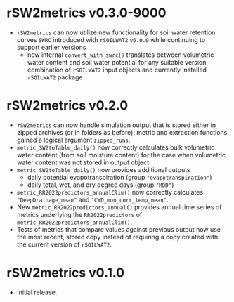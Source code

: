 # rSW2metrics v0.3.0-9000
* `rSW2metrics` can now utilize new functionality for
  soil water retention curves `SWRC` introduced with `rSOILWAT2` `v6.0.0` while
  continuing to support earlier versions
    * new internal `convert_with_swrc()` translates between
      volumetric water content and soil water potential
      for any suitable version combination of `rSOILWAT2` input objects
      and currently installed `rSOILWAT2` package


# rSW2metrics v0.2.0
* `rSW2metrics` can now handle simulation output that is stored either in
  zipped archives (or in folders as before); metric and extraction functions
  gained a logical argument `zipped_runs`.
* `metric_SW2toTable_daily()` now correctly calculates
  bulk volumetric water content (from soil moisture content) for the case when
  volumetric water content was not stored in output object.
* `metric_SW2toTable_daily()` now provides additional outputs
    * daily potential evapotranspiration (group `"evapotranspiration"`)
    * daily total, wet, and dry degree days (group `"MDD"`)
* `metric_RR2022predictors_annualClim()` now correctly calculates
  `"DeepDrainage_mean"` and `"CWD_mon_corr_temp_mean"`.
* New `metric_RR2022predictors_annual()` provides annual time series of
  metrics underlying the `RR2022predictors` of
  `metric_RR2022predictors_annualClim()`.
* Tests of metrics that compare values against previous output now use
  the most recent, stored copy instead of requiring a copy created with the
  current version of `rSOILWAT2`.

# rSW2metrics v0.1.0
* Initial release.
